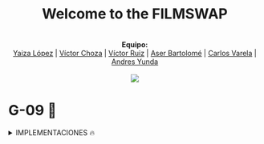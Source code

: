 
<div align="center">
  <h1>Welcome to the FILMSWAP</h1>
<br>
  <b>Equipo:</b><br>
  <a href="#">Yaiza López</a> |
  <a href="#">Víctor Choza</a> |
  <a href="#">Víctor Ruiz</a> |
  <a href="#">Aser Bartolomé</a> |
  <a href="#">Carlos Varela</a> | 
  <a href="#">Andres Yunda</a>
  <br><br>
  <img src="https://media.giphy.com/media/ZtkPc1pz6x7kMkPacy/giphy.gif">
</div>

# G-09 🥇

<details>
<summary>IMPLEMENTACIONES 🔥</summary>
<br>

## Funcionalidades 🧬
- Perfil usuario.
- Página Actores y Directores.
- Página Película con Reviews.
- Base de datos.
- Filtrar y ordenar películas.
- Moderador y Gestor de contenido.
- Crear tabla que maneje automáticamente las películas valoradas o vistas.
- Plataformas y conectarlas con las peliculas.
- VPS.

## Mejoras 🎚️
- Vista de actores, directores y swappers.
- Editar película.
- Adaptar foro.
- Adaptar buscar.php.
- Añadir género en BBDD.
- Logo e icono.
- CSS.



***
